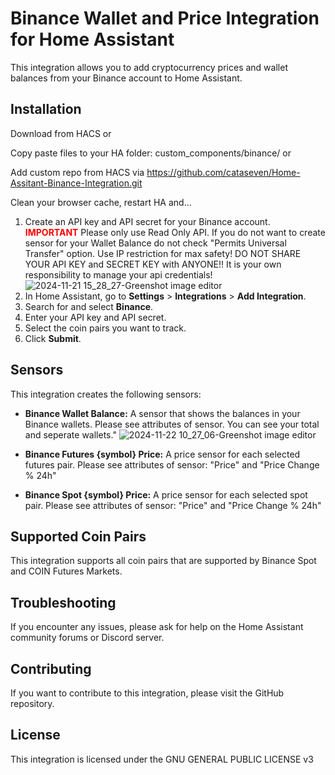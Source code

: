 # Binance Wallet and Price Integration for Home Assistant

This integration allows you to add cryptocurrency prices and wallet balances from your Binance account to Home Assistant.

## Installation

Download from HACS or 

Copy paste files to your HA folder: custom_components/binance/ or

Add custom repo from HACS via https://github.com/cataseven/Home-Assitant-Binance-Integration.git

Clean your browser cache, restart HA and...

1. Create an API key and API secret for your Binance account. <strong><span style="color: red;">IMPORTANT</span></strong> Please only use Read Only API. If you do not want to create sensor for your Wallet Balance do not check "Permits Universal Transfer" option. Use IP restriction for max safety! DO NOT SHARE YOUR API KEY and SECRET KEY with ANYONE!! It is your own responsibility to manage your api credentials!
![2024-11-21 15_28_27-Greenshot image editor](https://github.com/user-attachments/assets/d1fb4449-024e-4342-b4e6-c8827f530182)
2. In Home Assistant, go to **Settings** > **Integrations** > **Add Integration**.
3. Search for and select **Binance**.
4. Enter your API key and API secret.
5. Select the coin pairs you want to track.
6. Click **Submit**.

## Sensors

This integration creates the following sensors:

* **Binance Wallet Balance:** A sensor that shows the balances in your Binance wallets. Please see attributes of sensor. You can see your total and seperate wallets."
![2024-11-22 10_27_06-Greenshot image editor](https://github.com/user-attachments/assets/36535afc-f4ca-4eaf-b59c-ac294ee3d625)

* **Binance Futures {symbol} Price:** A price sensor for each selected futures pair. Please see attributes of sensor: "Price" and "Price Change % 24h"
* **Binance Spot {symbol} Price:** A price sensor for each selected spot pair. Please see attributes of sensor: "Price" and "Price Change % 24h"


## Supported Coin Pairs

This integration supports all coin pairs that are supported by Binance Spot and COIN Futures Markets.

## Troubleshooting

If you encounter any issues, please ask for help on the Home Assistant community forums or Discord server.

## Contributing

If you want to contribute to this integration, please visit the GitHub repository.

## License

This integration is licensed under the GNU GENERAL PUBLIC LICENSE v3
